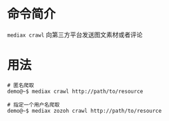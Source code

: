 命令简介
======= 

`mediax crawl` 向第三方平台发送图文素材或者评论
    

用法
=======

```
# 匿名爬取
demo@~$ mediax crawl http://path/to/resource

# 指定一个用户名爬取
demo@~$ mediax zozoh crawl http://path/to/resource  
```

